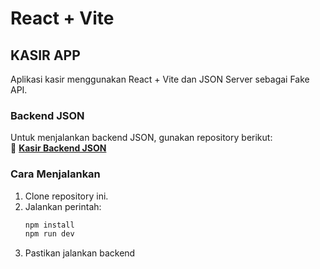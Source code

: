 # React + Vite

## KASIR APP

Aplikasi kasir menggunakan React + Vite dan JSON Server sebagai Fake API.

### Backend JSON
Untuk menjalankan backend JSON, gunakan repository berikut:  
🔗 **[Kasir Backend JSON](https://github.com/olisuside/kasir-backend-json)**  

### Cara Menjalankan
1. Clone repository ini.
2. Jalankan perintah:
   ```sh
   npm install
   npm run dev
3. Pastikan jalankan backend
